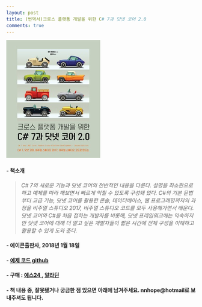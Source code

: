 ```yaml
---
layout: post
title: (번역서)크로스 플랫폼 개발을 위한 C# 7과 닷넷 코어 2.0
comments: true
---
```


![](/img/book_c7_netcore/cover.jpg)



#### - 책소개  
> *C# 7의 새로운 기능과 닷넷 코어의 전반적인 내용을 다룬다. 설명을 최소한으로 하고 예제를 따라 해보면서 빠르게 익힐 수 있도록 구성돼 있다. C#의 기본 문법부터 고급 기능, 닷넷 코어를 활용한 콘솔, 데이터베이스, 웹 프로그래밍까지의 과정을 비주얼 스튜디오 2017, 비주얼 스튜디오 코드를 모두 사용해가면서 배운다. 닷넷 코어와 C#을 처음 접하는 개발자를 비롯해, 닷넷 프레임워크에는 익숙하지만 닷넷 코어에 대해 더 알고 싶은 개발자들이 짧은 시간에 전체 구성을 이해하고 활용할 수 있게 도와 준다.*

#### - 에이콘출판사, 2018년 1월 18일  

#### - <a href="https://github.com/surinkim/cs7dotnetcore_kor" target="_blank">예제 코드 github </a>

#### -  구매 : <a href="http://www.yes24.com/24/goods/57905587" target="_blank">예스24 </a>, <a href="http://www.aladin.co.kr/shop/wproduct.aspx?ItemId=128563714" target="_blank">알라딘</a>

#### - 책 내용 중, 잘못됐거나 궁금한 점 있으면 아래에 남겨주세요. nnhope@hotmail로 보내주셔도 됩니다.





